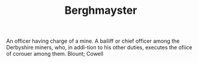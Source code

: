 ---
title: Berghmayster
permalink: "/definitions/berghmayster.html"
body: An officer having charge of a mine. A bailiff or chief officer among the Derbyshire
  miners, who, in addi-tion to his other duties, executes the ofiice of corouer among
  them. Blount; Cowell
published_at: '2018-07-07'
layout: post
---